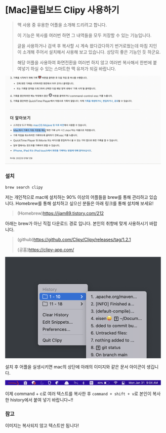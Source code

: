 # [Mac]클립보드 Clipy 사용하기



> 맥 사용 중 유용한 어플을 소개해 드리려고 합니다. 
>
> 이 기능은 복사를 여러번 하면 그 내역들을 모두 저장할 수 있는 기능입니다.
>
> 글을 사용하거나 검색 후 복사할 시 계속 왔다갔다하기 번거로웠는데 마침 지인이 소개해 주어서 설치해서 사용해 보고 있습니다. 상당히 좋은 기능인 듯 하군요.
>
> 해당 어플을 사용하여 화면전환을 여러번 하지 않고 여러번 복사해서 한번에 붙여넣기 하실 수 있는 스마트한 맥 유저가 되길 바랍니다.

![out](https://raw.githubusercontent.com/KrGil/TIL/main/OS/Mac/clipy.assets/out.gif)

### 설치

``` 
brew search clipy
```

저는 개인적으로 mac에 설치하는 90% 이상의 어플들을  brew를 통해 관리하고 있습니다. Homebrew를 통해 설치하고 싶으신 분들은 아래 링크를 통해 설치해 보세요!

> (Homebrew)https://jjam89.tistory.com/212

아래는 brew가 아닌 직접 다운로드 경로 입니다. 본인의 취향에 맞게 사용하시기 바랍니다.

> (github)https://github.com/Clipy/Clipy/releases/tag/1.2.1
>
> (공홈)https://clipy-app.com/



![image-20220131083634596](https://raw.githubusercontent.com/KrGil/TIL/main/OS/Mac/clipy.assets/image-20220131083634596.png)

설치 후 어플을 실생시키면 mac의 상단에 아래의 이미지와 같은 문서 아이콘이 생깁니다.

![image-20220131090524922](https://raw.githubusercontent.com/KrGil/TIL/main/OS/Mac/clipy.assets/image-20220131090524922.png)

이제 command + c로 여러 텍스트를 복사한 후 ```command + shift + v```로 본인이 복사한 history에서 붙여 넣기 바랍니다~!!



### 참고

이미지는 복사되지 않고 텍스트만 됩니다!


